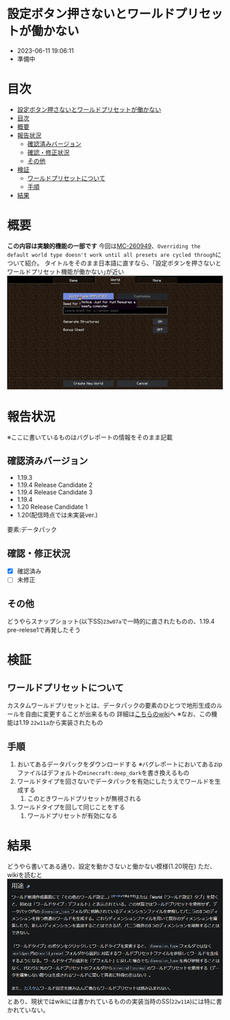# 設定ボタン押さないとワールドプリセットが働かない
-   2023-06-11 19:06:11
-   準備中
# 目次
- [設定ボタン押さないとワールドプリセットが働かない](#設定ボタン押さないとワールドプリセットが働かない)
- [目次](#目次)
- [概要](#概要)
- [報告状況](#報告状況)
    - [確認済みバージョン](#確認済みバージョン)
    - [確認・修正状況](#確認修正状況)
    - [その他](#その他)
- [検証](#検証)
    - [ワールドプリセットについて](#ワールドプリセットについて)
    - [手順](#手順)
- [結果](#結果)

# 概要
**この内容は実験的機能の一部です**
今回は[MC-260949](https://bugs.mojang.com/browse/MC-260949)、``Overriding the default world type doesn't work until all presets are cycled through``について紹介。
タイトルをそのまま日本語に直すなら、｢設定ボタンを押さないとワールドプリセット機能が働かない｣が近い
![](2023-06-11-17-08-31.png)

# 報告状況
※ここに書いているものはバグレポートの情報をそのまま記載
## 確認済みバージョン

-   1.19.3
-   1.19.4 Release Candidate 2
-   1.19.4 Release Candidate 3
-   1.19.4
-   1.20 Release Candidate 1
-   1.20(配信時点では未実装ver.)

要素:データパック

## 確認・修正状況
-   [x] 確認済み
-   [ ] 未修正

## その他
どうやらスナップショット(以下SS)``23w07a``で一時的に直されたものの、1.19.4 pre-relese1で再発したそう

# 検証
## ワールドプリセットについて
カスタムワールドプリセットとは、データパックの要素のひとつで地形生成のルールを自由に変更することが出来るもの
詳細は[こちらのwiki](https://minecraft.fandom.com/ja/wiki/%E3%82%AB%E3%82%B9%E3%82%BF%E3%83%A0%E3%83%AF%E3%83%BC%E3%83%AB%E3%83%89%E3%83%97%E3%83%AA%E3%82%BB%E3%83%83%E3%83%88)へ
※なお、この機能は1.19 ``22w11a``から実装されたもの
## 手順
1.  おいてあるデータパックをダウンロードする
※バグレポートにおいてあるzipファイルはデフォルトの``minecraft:deep_dark``を書き換えるもの
2.  ワールドタイプを回さないでデータパックを有効にしたうえでワールドを生成する
    1.  このときワールドプリセットが無視される
3.  ワールドタイプを回して同じことをする
    1.  ワールドプリセットが有効になる

# 結果
どうやら書いてある通り、設定を動かさないと働かない模様(1.20現在)
ただ、wikiを読むと
![](2023-06-11-19-06-11.png)<br/>
とあり、現状ではwikiには書かれているものの実装当時のSS(``22w11A``)には特に書かれていない。


